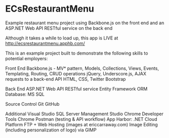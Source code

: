 ECsRestaurantMenu
=================

Example restaurant menu project using Backbone.js on the front end and an ASP.NET Web API RESTful service on the back end

Although it takes a while to load up, this app is LIVE at http://ecsrestaurantmenu.apphb.com/

This is an example project built to demonstrate the following skills to potential employers:

Front End
  Backbone.js - MV* pattern, Models, Collections, Views, Events, Templating, Routing, CRUD operations
  jQuery, Underscore.js, AJAX requests to a back-end API
  HTML, CSS, Twitter Bootstrap

Back End
  ASP.NET Web API RESTful service
  Entity Framework ORM
  Database: MS SQL

Source Control
  Git
  GitHub

Additional
  Visual Studio
  SQL Server Management Studio
  Chrome Developer Tools
  Chrome Postman (testing & API workflow)
  App Harbor: .NET Cloud Platform
  FTP + Web Hosting (images at ericcarraway.com)
  Image Editing (including personalization of logo) via GIMP
